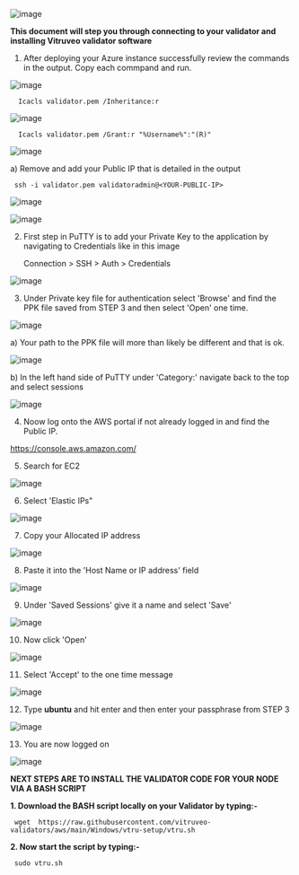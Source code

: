 ![image](https://github.com/vitruveo-validators/aws/assets/157662422/0bf3e724-4ff2-45f1-8406-e7454111baf1)



**This document will step you through connecting to your validator and installing Vitruveo validator software**


1. After deploying your Azure instance successfully review the commands in the output. Copy each commpand and run.

![image](https://github.com/vitruveo-validators/azure/assets/157662422/c1103c39-d349-44bb-adf6-26fbef1220f5)


      Icacls validator.pem /Inheritance:r

![image](https://github.com/vitruveo-validators/azure/assets/157662422/20272bbe-d40f-4df4-a44e-565406a954f9)


      Icacls validator.pem /Grant:r "%Username%":"(R)"


![image](https://github.com/vitruveo-validators/azure/assets/157662422/76f22190-3c3b-4144-a64c-69f47c27b531)

a) Remove **<YOUR-PUBLIC-IP>** and add your Public IP that is detailed in the output

     ssh -i validator.pem validatoradmin@<YOUR-PUBLIC-IP> 

![image](https://github.com/vitruveo-validators/azure/assets/157662422/8f862375-b13a-4e47-a55f-48502b3e5bd3)


![image](https://github.com/vitruveo-validators/azure/assets/157662422/77d1dd12-24a7-4848-b9cd-1d235dc013db)



2. First step in PuTTY is to add your Private Key to the application by navigating to Credentials like in this image

   Connection > SSH > Auth > Credentials

![image](https://github.com/vitruveo-validators/aws/assets/157662422/4afb840d-55de-4db3-8ce8-9e32c4348412)

3. Under Private key file for authentication select 'Browse' and find the PPK file saved from STEP 3 and then select 'Open' one time.

![image](https://github.com/vitruveo-validators/aws/assets/157662422/617024ec-a5b0-4039-8c22-886dcc7af4e7)

a) Your path to the PPK file will more than likely be different and that is ok.

![image](https://github.com/vitruveo-validators/aws/assets/157662422/edb66efc-f21d-4013-b6e9-f6674292251d)

b) In the left hand side of PuTTY under 'Category:' navigate back to the top and select sessions

![image](https://github.com/vitruveo-validators/aws/assets/157662422/6954433f-8913-4e5a-82e2-2fe021f99648)


4. Noow log onto the AWS portal if not already logged in and find the Public IP.

https://console.aws.amazon.com/

5. Search for EC2

![image](https://github.com/vitruveo-validators/aws/assets/157662422/28f74f1a-69d0-4470-bebd-fffcd12e4c21)

6. Select 'Elastic IPs"

![image](https://github.com/vitruveo-validators/aws/assets/157662422/bc18ea66-5186-4f8b-8a63-4b4d7773dfd4)

7. Copy your Allocated IP address

![image](https://github.com/vitruveo-validators/aws/assets/157662422/1e2efd41-5cd1-4b75-9a3f-556b447d67c7)

8. Paste it into the 'Host Name or IP address' field

![image](https://github.com/vitruveo-validators/aws/assets/157662422/4f251e1a-f583-4219-b073-205ddc2b7718)

9. Under 'Saved Sessions' give it a name and select 'Save'

![image](https://github.com/vitruveo-validators/aws/assets/157662422/fec17f4d-095e-4d58-bd9e-f186a24bedaa)

10. Now click 'Open'

![image](https://github.com/vitruveo-validators/aws/assets/157662422/8af9567e-7117-4cd9-a8ec-206ea3313620)

11. Select 'Accept' to the one time message

![image](https://github.com/vitruveo-validators/aws/assets/157662422/41bbc0b3-7259-4aa6-ac2c-450ccbc006f0)

12. Type **ubuntu** and hit enter and then enter your passphrase from STEP 3

![image](https://github.com/vitruveo-validators/aws/assets/157662422/3378b37d-ad7c-4e15-83bd-e460afe02215)

13. You are now logged on

![image](https://github.com/vitruveo-validators/aws/assets/157662422/47f38b1b-6749-4f71-8cd1-96874b950b76)


**NEXT STEPS ARE TO INSTALL THE VALIDATOR CODE FOR YOUR NODE VIA A BASH SCRIPT**


**1. Download the BASH script locally on your Validator by typing:-** 

     wget  https://raw.githubusercontent.com/vitruveo-validators/aws/main/Windows/vtru-setup/vtru.sh 

**2. Now start the script by typing:-**

     sudo vtru.sh 
